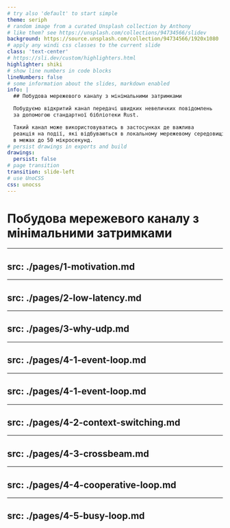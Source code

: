 ```yaml
---
# try also 'default' to start simple
theme: seriph
# random image from a curated Unsplash collection by Anthony
# like them? see https://unsplash.com/collections/94734566/slidev
background: https://source.unsplash.com/collection/94734566/1920x1080
# apply any windi css classes to the current slide
class: 'text-center'
# https://sli.dev/custom/highlighters.html
highlighter: shiki
# show line numbers in code blocks
lineNumbers: false
# some information about the slides, markdown enabled
info: |
  ## Побудова мережевого каналу з мінімальними затримками

  Побудуємо відкритий канал передачі швидких невеличких повідомлень
  за допомогою стандартної бібліотеки Rust.

  Такий канал може використовуватись в застосунках де важлива
  реакція на події, які відбуваються в локальному мережевому середовищі,
  в межах до 50 мікросекунд.
# persist drawings in exports and build
drawings:
  persist: false
# page transition
transition: slide-left
# use UnoCSS
css: unocss
---
```


# Побудова мережевого каналу з мінімальними затримками

<!--
The last comment block of each slide will be treated as slide notes. It will be visible and editable in Presenter Mode along with the slide. [Read more in the docs](https://sli.dev/guide/syntax.html#notes)
-->


---
src: ./pages/1-motivation.md
---
---
src: ./pages/2-low-latency.md
---
---
src: ./pages/3-why-udp.md
---
---
src: ./pages/4-1-event-loop.md
---
---
src: ./pages/4-1-event-loop.md
---
---
src: ./pages/4-2-context-switching.md
---
---
src: ./pages/4-3-crossbeam.md
---
---
src: ./pages/4-4-cooperative-loop.md
---
---
src: ./pages/4-5-busy-loop.md
---
